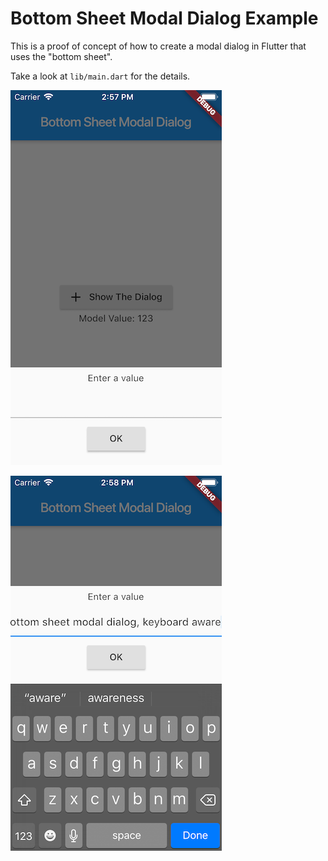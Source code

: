 # Bottom Sheet Modal Dialog Example

This is a proof of concept of how to create a modal dialog in Flutter that uses the "bottom sheet".

Take a look at `lib/main.dart` for the details.

![Screenshot 1](shot-1.png)

![Screenshot 2](shot-2.png)
